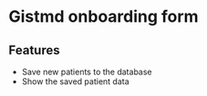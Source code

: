 # Gistmd onboarding form
## Features
- Save new patients to the database
- Show the saved patient data

